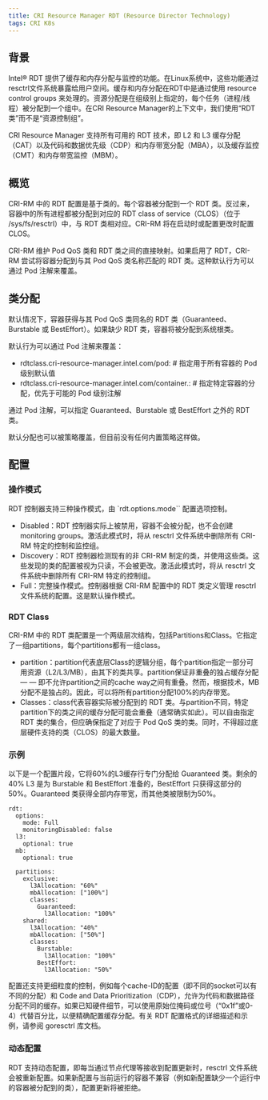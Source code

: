 ```yaml
---
title: CRI Resource Manager RDT (Resource Director Technology)
tags: CRI K8s
---
```


## 背景

Intel® RDT 提供了缓存和内存分配与监控的功能。在Linux系统中，这些功能通过resctrl文件系统暴露给用户空间。缓存和内存分配在RDT中是通过使用 resource control groups 来处理的。资源分配是在组级别上指定的，每个任务（进程/线程）被分配到一个组中。在CRI Resource Manager的上下文中，我们使用“RDT类”而不是“资源控制组”。

CRI Resource Manager 支持所有可用的 RDT 技术，即 L2 和 L3 缓存分配（CAT）以及代码和数据优先级（CDP）和内存带宽分配（MBA），以及缓存监控（CMT）和内存带宽监控（MBM）。
<!--more-->
## 概览

CRI-RM 中的 RDT 配置是基于类的。每个容器被分配到一个 RDT 类。反过来，容器中的所有进程都被分配到对应的 RDT class of service（CLOS）（位于 /sys/fs/resctrl）中，与 RDT 类相对应。CRI-RM 将在启动时或配置更改时配置 CLOS。

CRI-RM 维护 Pod QoS 类和 RDT 类之间的直接映射。如果启用了 RDT，CRI-RM 尝试将容器分配到与其 Pod QoS 类名称匹配的 RDT 类。这种默认行为可以通过 Pod 注解来覆盖。

## 类分配
默认情况下，容器获得与其 Pod QoS 类同名的 RDT 类（Guaranteed、Burstable 或 BestEffort）。如果缺少 RDT 类，容器将被分配到系统根类。

默认行为可以通过 Pod 注解来覆盖：

- rdtclass.cri-resource-manager.intel.com/pod: <class-name>  # 指定用于所有容器的 Pod 级别默认值
- rdtclass.cri-resource-manager.intel.com/container.<container-name>: <class-name>  # 指定特定容器的分配，优先于可能的 Pod 级别注解

通过 Pod 注解，可以指定 Guaranteed、Burstable 或 BestEffort 之外的 RDT 类。

默认分配也可以被策略覆盖，但目前没有任何内置策略这样做。

## 配置
### 操作模式

RDT 控制器支持三种操作模式，由 `rdt.options.mode`` 配置选项控制。

- Disabled：RDT 控制器实际上被禁用，容器不会被分配，也不会创建monitoring groups。激活此模式时，将从 resctrl 文件系统中删除所有 CRI-RM 特定的控制和监控组。
- Discovery：RDT 控制器检测现有的非 CRI-RM 制定的类，并使用这些类。这些发现的类的配置被视为只读，不会被更改。激活此模式时，将从 resctrl 文件系统中删除所有 CRI-RM 特定的控制组。
- Full：完整操作模式。控制器根据 CRI-RM 配置中的 RDT 类定义管理 resctrl 文件系统的配置。这是默认操作模式。

### RDT Class
CRI-RM 中的 RDT 类配置是一个两级层次结构，包括Partitions和Class。它指定了一组partitions，每个partitions都有一组class。

- partition：partition代表底层Class的逻辑分组，每个partition指定一部分可用资源（L2/L3/MB），由其下的类共享。partition保证非重叠的独占缓存分配— — 即不允许partition之间的cache way之间有重叠。然而，根据技术，MB 分配不是独占的。因此，可以将所有partition分配100%的内存带宽。
- Classes：class代表容器实际被分配到的 RDT 类。与partition不同，特定partition下的类之间的缓存分配可能会重叠（通常确实如此）。可以自由指定 RDT 类的集合，但应确保指定了对应于 Pod QoS 类的类。同时，不得超过底层硬件支持的类（CLOS）的最大数量。

### 示例

以下是一个配置片段，它将60%的L3缓存行专门分配给 Guaranteed 类。剩余的40% L3 是为 Burstable 和 BestEffort 准备的，BestEffort 只获得这部分的50%。Guaranteed 类获得全部内存带宽，而其他类被限制为50%。

```
rdt:
  options:
    mode: Full
    monitoringDisabled: false
  l3:
    optional: true
  mb:
    optional: true

  partitions:
    exclusive:
      l3Allocation: "60%"
      mbAllocation: ["100%"]
      classes:
        Guaranteed:
          l3Allocation: "100%"
    shared:
      l3Allocation: "40%"
      mbAllocation: ["50%"]
      classes:
        Burstable:
          l3Allocation: "100%"
        BestEffort:
          l3Allocation: "50%"
```

配置还支持更细粒度的控制，例如每个cache-ID的配置（即不同的socket可以有不同的分配）和 Code and Data Prioritization（CDP），允许为代码和数据路径分配不同的缓存。如果已知硬件细节，可以使用原始位掩码或位号（“0x1f”或0-4）代替百分比，以便精确配置缓存分配。有关 RDT 配置格式的详细描述和示例，请参阅 goresctrl 库文档。

### 动态配置
RDT 支持动态配置，即每当通过节点代理等接收到配置更新时，resctrl 文件系统会被重新配置。如果新配置与当前运行的容器不兼容（例如新配置缺少一个运行中的容器被分配到的类），配置更新将被拒绝。
